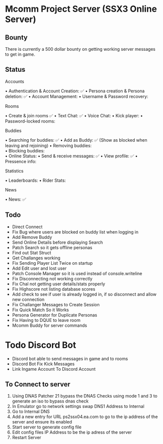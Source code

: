 ﻿# Mcomm Project Server (SSX3 Online Server)

## Bounty
There is currently a 500 dollar bounty on getting working server messages to get in game. 

## Status
Accounts 

• Authentication & Account Creation: ✅
• Persona creation & Persona deletion: ✅
• Account Management: 
• Username & Password recovery:  

Rooms

• Create & join rooms ✅
• Text Chat: ✅
• Voice Chat: 
• Kick player: 
• Password-locked rooms:

Buddies

• Searching for buddies: ✅ 
• Add as Buddy: ✅ (Show as blocked when leaving and rejoining)
• Removing buddies:  
• Blocking buddies:  
• Online Status: 
• Send & receive messages: ✅ 
• View profile: ✅
• Pressence info: 

Statistics

• Leaderboards: 
• Rider Stats: 

News

• News: ✅

## Todo
- Direct Connect
- Fix Bug where users are blocked on buddy list when logging in
- Add Remove Buddy
- Send Online Details before displaying Search
- Patch Search so it gets offline personas
- Find out Stat Struct
- Get Challanges working
- Fix Sending Player List Twice on startup
- Add Edit user and lost user
- Patch Console Manager so it is used instead of console.writeline
- Fix Disconnecting not working correctly
- Fix Chal not getting user details/stats properly
- Fix Highscore not listing database scores
- Add check to see if user is already logged in, if so disconnect and allow new connection
- Fix Challanger Messages to Create Session
- Fix Quick Match So it Works
- Persona Generator for Duplicate Personas
- Fix Having to DQUE to leave room
- Mcomm Buddy for server commands

# Todo Discord Bot
- Discord bot able to send messages in game and to rooms
- Discord Bot Fix Kick Messages
- Link Ingame Account To Discord Account

## To Connect to server
1. Using DNAS Patcher 21 bypass the DNAS Checks using mode 1 and 3 to generate an iso to bypass dnas check
2. In Emulator go to network settings swap DNS1 Address to Internal
3. Go to Internal DNS
4. Add a new entry for URL ps2ssx04.ea.com to go to the ip address of the server and ensure its enabled
5. Start server to generate config file
6. Edit config files IP Address to be the ip adress of the server
7. Restart Server
